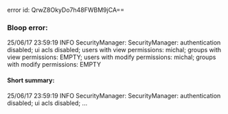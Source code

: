 error id: QrwZ8OkyDo7h48FWBM9jCA==
### Bloop error:

25/06/17 23:59:19 INFO SecurityManager: SecurityManager: authentication disabled; ui acls disabled; users with view permissions: michal; groups with view permissions: EMPTY; users with modify permissions: michal; groups with modify permissions: EMPTY
#### Short summary: 

25/06/17 23:59:19 INFO SecurityManager: SecurityManager: authentication disabled; ui acls disabled; ...